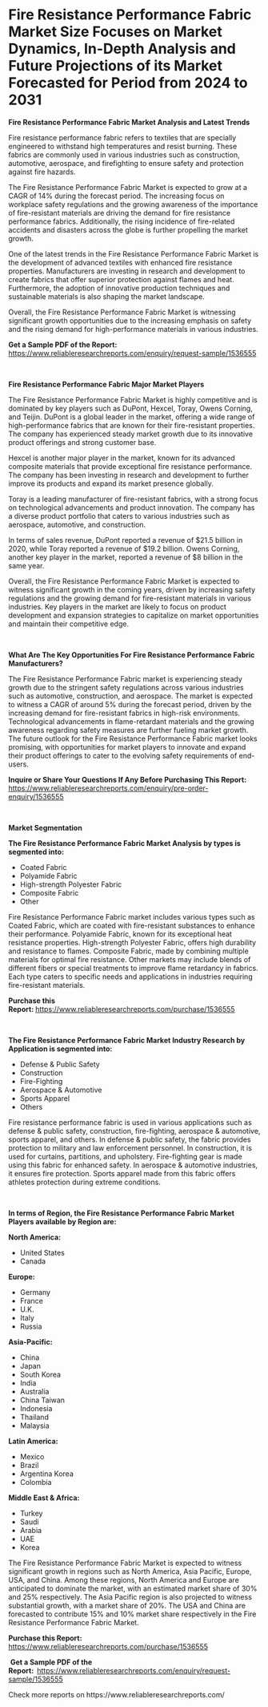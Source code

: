 <p><h1>Fire Resistance Performance Fabric Market Size Focuses on Market Dynamics, In-Depth Analysis and Future Projections of its Market Forecasted for Period from 2024 to 2031</h1></p><p><strong>Fire Resistance Performance Fabric Market Analysis and Latest Trends</strong></p>
<p><p>Fire resistance performance fabric refers to textiles that are specially engineered to withstand high temperatures and resist burning. These fabrics are commonly used in various industries such as construction, automotive, aerospace, and firefighting to ensure safety and protection against fire hazards.</p><p>The Fire Resistance Performance Fabric Market is expected to grow at a CAGR of 14% during the forecast period. The increasing focus on workplace safety regulations and the growing awareness of the importance of fire-resistant materials are driving the demand for fire resistance performance fabrics. Additionally, the rising incidence of fire-related accidents and disasters across the globe is further propelling the market growth.</p><p>One of the latest trends in the Fire Resistance Performance Fabric Market is the development of advanced textiles with enhanced fire resistance properties. Manufacturers are investing in research and development to create fabrics that offer superior protection against flames and heat. Furthermore, the adoption of innovative production techniques and sustainable materials is also shaping the market landscape.</p><p>Overall, the Fire Resistance Performance Fabric Market is witnessing significant growth opportunities due to the increasing emphasis on safety and the rising demand for high-performance materials in various industries.</p></p>
<p><strong>Get a Sample PDF of the Report:&nbsp;</strong> <a href="https://www.reliableresearchreports.com/enquiry/request-sample/1536555">https://www.reliableresearchreports.com/enquiry/request-sample/1536555</a></p>
<p>&nbsp;</p>
<p><strong>Fire Resistance Performance Fabric Major Market Players</strong></p>
<p><p>The Fire Resistance Performance Fabric Market is highly competitive and is dominated by key players such as DuPont, Hexcel, Toray, Owens Corning, and Teijin. DuPont is a global leader in the market, offering a wide range of high-performance fabrics that are known for their fire-resistant properties. The company has experienced steady market growth due to its innovative product offerings and strong customer base.</p><p>Hexcel is another major player in the market, known for its advanced composite materials that provide exceptional fire resistance performance. The company has been investing in research and development to further improve its products and expand its market presence globally.</p><p>Toray is a leading manufacturer of fire-resistant fabrics, with a strong focus on technological advancements and product innovation. The company has a diverse product portfolio that caters to various industries such as aerospace, automotive, and construction.</p><p>In terms of sales revenue, DuPont reported a revenue of $21.5 billion in 2020, while Toray reported a revenue of $19.2 billion. Owens Corning, another key player in the market, reported a revenue of $8 billion in the same year.</p><p>Overall, the Fire Resistance Performance Fabric Market is expected to witness significant growth in the coming years, driven by increasing safety regulations and the growing demand for fire-resistant materials in various industries. Key players in the market are likely to focus on product development and expansion strategies to capitalize on market opportunities and maintain their competitive edge.</p></p>
<p>&nbsp;</p>
<p><strong>What Are The Key Opportunities For Fire Resistance Performance Fabric Manufacturers?</strong></p>
<p><p>The Fire Resistance Performance Fabric market is experiencing steady growth due to the stringent safety regulations across various industries such as automotive, construction, and aerospace. The market is expected to witness a CAGR of around 5% during the forecast period, driven by the increasing demand for fire-resistant fabrics in high-risk environments. Technological advancements in flame-retardant materials and the growing awareness regarding safety measures are further fueling market growth. The future outlook for the Fire Resistance Performance Fabric market looks promising, with opportunities for market players to innovate and expand their product offerings to cater to the evolving safety requirements of end-users.</p></p>
<p><strong>Inquire or Share Your Questions If Any Before Purchasing This Report:</strong> <a href="https://www.reliableresearchreports.com/enquiry/pre-order-enquiry/1536555">https://www.reliableresearchreports.com/enquiry/pre-order-enquiry/1536555</a></p>
<p>&nbsp;</p>
<p><strong>Market Segmentation</strong></p>
<p><strong>The Fire Resistance Performance Fabric Market Analysis by types is segmented into:</strong></p>
<p><ul><li>Coated Fabric</li><li>Polyamide Fabric</li><li>High-strength Polyester Fabric</li><li>Composite Fabric</li><li>Other</li></ul></p>
<p><p>Fire Resistance Performance Fabric market includes various types such as Coated Fabric, which are coated with fire-resistant substances to enhance their performance. Polyamide Fabric, known for its exceptional heat resistance properties. High-strength Polyester Fabric, offers high durability and resistance to flames. Composite Fabric, made by combining multiple materials for optimal fire resistance. Other markets may include blends of different fibers or special treatments to improve flame retardancy in fabrics. Each type caters to specific needs and applications in industries requiring fire-resistant materials.</p></p>
<p><strong>Purchase this Report:&nbsp;</strong><a href="https://www.reliableresearchreports.com/purchase/1536555">https://www.reliableresearchreports.com/purchase/1536555</a></p>
<p>&nbsp;</p>
<p><strong>The Fire Resistance Performance Fabric Market Industry Research by Application is segmented into:</strong></p>
<p><ul><li>Defense & Public Safety</li><li>Construction</li><li>Fire-Fighting</li><li>Aerospace & Automotive</li><li>Sports Apparel</li><li>Others</li></ul></p>
<p><p>Fire resistance performance fabric is used in various applications such as defense & public safety, construction, fire-fighting, aerospace & automotive, sports apparel, and others. In defense & public safety, the fabric provides protection to military and law enforcement personnel. In construction, it is used for curtains, partitions, and upholstery. Fire-fighting gear is made using this fabric for enhanced safety. In aerospace & automotive industries, it ensures fire protection. Sports apparel made from this fabric offers athletes protection during extreme conditions.</p></p>
<p>&nbsp;</p>
<p><strong>In terms of Region, the Fire Resistance Performance Fabric Market Players available by Region are:</strong></p>
<p>
    <p> <strong> North America: </strong>
        <ul>
            <li>United States</li>
            <li>Canada</li>
        </ul>
        </p> 
    <p> <strong> Europe: </strong>
        <ul>
            <li>Germany</li>
            <li>France</li>
            <li>U.K.</li>
            <li>Italy</li>
            <li>Russia</li>
        </ul>
        </p> 
    <p> <strong> Asia-Pacific: </strong>
        <ul>
            <li>China</li>
            <li>Japan</li>
            <li>South Korea</li>
            <li>India</li>
            <li>Australia</li>
            <li>China Taiwan</li>
            <li>Indonesia</li>
            <li>Thailand</li>
            <li>Malaysia</li>
        </ul>
        </p> 
    <p> <strong> Latin America: </strong>
        <ul>
            <li>Mexico</li>
            <li>Brazil</li>
            <li>Argentina Korea</li>
            <li>Colombia</li>
        </ul>
        </p> 
    <p> <strong> Middle East & Africa: </strong>
        <ul>
            <li>Turkey</li>
            <li>Saudi</li>
            <li>Arabia</li>
            <li>UAE</li>
            <li>Korea</li>
        </ul>
    </p>
    </p>
<p><p>The Fire Resistance Performance Fabric Market is expected to witness significant growth in regions such as North America, Asia Pacific, Europe, USA, and China. Among these regions, North America and Europe are anticipated to dominate the market, with an estimated market share of 30% and 25% respectively. The Asia Pacific region is also projected to witness substantial growth, with a market share of 20%. The USA and China are forecasted to contribute 15% and 10% market share respectively in the Fire Resistance Performance Fabric Market.</p></p>
<p><strong>Purchase this Report: </strong><a href="https://www.reliableresearchreports.com/purchase/1536555">https://www.reliableresearchreports.com/purchase/1536555</a></p>
<p>&nbsp;<strong>Get a Sample PDF of the Report:&nbsp;&nbsp;</strong><a href="https://www.reliableresearchreports.com/enquiry/request-sample/1536555">https://www.reliableresearchreports.com/enquiry/request-sample/1536555</a></p>
<p><strong></strong></p>
<p>Check more reports on https://www.reliableresearchreports.com/</p>